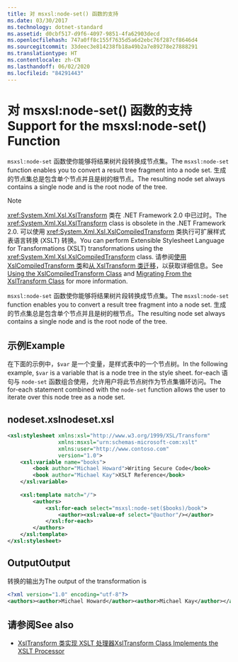 ```yaml
---
title: 对 msxsl:node-set() 函数的支持
ms.date: 03/30/2017
ms.technology: dotnet-standard
ms.assetid: d0cbf517-d9f6-4097-9851-4fa62903decd
ms.openlocfilehash: 747a0ff8c155f7635d5a6d2ebc76f287cf8646d4
ms.sourcegitcommit: 33deec3e814238fb18a49b2a7e89278e27888291
ms.translationtype: HT
ms.contentlocale: zh-CN
ms.lasthandoff: 06/02/2020
ms.locfileid: "84291443"
---
```

# <a name="support-for-the-msxslnode-set-function"></a><span data-ttu-id="d0886-102">对 msxsl:node-set() 函数的支持</span><span class="sxs-lookup"><span data-stu-id="d0886-102">Support for the msxsl:node-set() Function</span></span>
<span data-ttu-id="d0886-103">`msxsl:node-set` 函数使你能够将结果树片段转换成节点集。</span><span class="sxs-lookup"><span data-stu-id="d0886-103">The `msxsl:node-set` function enables you to convert a result tree fragment into a node set.</span></span> <span data-ttu-id="d0886-104">生成的节点集总是包含单个节点并且是树的根节点。</span><span class="sxs-lookup"><span data-stu-id="d0886-104">The resulting node set always contains a single node and is the root node of the tree.</span></span>  
  
> [!NOTE]
> <span data-ttu-id="d0886-105"><xref:System.Xml.Xsl.XslTransform> 类在 .NET Framework 2.0 中已过时。</span><span class="sxs-lookup"><span data-stu-id="d0886-105">The <xref:System.Xml.Xsl.XslTransform> class is obsolete in the .NET Framework 2.0.</span></span> <span data-ttu-id="d0886-106">可以使用 <xref:System.Xml.Xsl.XslCompiledTransform> 类执行可扩展样式表语言转换 (XSLT) 转换。</span><span class="sxs-lookup"><span data-stu-id="d0886-106">You can perform Extensible Stylesheet Language for Transformations (XSLT) transformations using the <xref:System.Xml.Xsl.XslCompiledTransform> class.</span></span> <span data-ttu-id="d0886-107">请参阅[使用 XslCompiledTransform 类](using-the-xslcompiledtransform-class.md)和[从 XslTransform 类迁移](migrating-from-the-xsltransform-class.md)，以获取详细信息。</span><span class="sxs-lookup"><span data-stu-id="d0886-107">See [Using the XslCompiledTransform Class](using-the-xslcompiledtransform-class.md) and [Migrating From the XslTransform Class](migrating-from-the-xsltransform-class.md) for more information.</span></span>  
  
 <span data-ttu-id="d0886-108">`msxsl:node-set` 函数使你能够将结果树片段转换成节点集。</span><span class="sxs-lookup"><span data-stu-id="d0886-108">The `msxsl:node-set` function enables you to convert a result tree fragment into a node set.</span></span> <span data-ttu-id="d0886-109">生成的节点集总是包含单个节点并且是树的根节点。</span><span class="sxs-lookup"><span data-stu-id="d0886-109">The resulting node set always contains a single node and is the root node of the tree.</span></span>  
  
## <a name="example"></a><span data-ttu-id="d0886-110">示例</span><span class="sxs-lookup"><span data-stu-id="d0886-110">Example</span></span>  
 <span data-ttu-id="d0886-111">在下面的示例中，`$var` 是一个变量，是样式表中的一个节点树。</span><span class="sxs-lookup"><span data-stu-id="d0886-111">In the following example, `$var` is a variable that is a node tree in the style sheet.</span></span> <span data-ttu-id="d0886-112">for-each 语句与 `node-set` 函数组合使用，允许用户将此节点树作为节点集循环访问。</span><span class="sxs-lookup"><span data-stu-id="d0886-112">The for-each statement combined with the `node-set` function allows the user to iterate over this node tree as a node set.</span></span>  
  
## <a name="nodesetxsl"></a><span data-ttu-id="d0886-113">nodeset.xsl</span><span class="sxs-lookup"><span data-stu-id="d0886-113">nodeset.xsl</span></span>  
  
```xml  
<xsl:stylesheet xmlns:xsl="http://www.w3.org/1999/XSL/Transform"  
                xmlns:msxsl="urn:schemas-microsoft-com:xslt"  
                xmlns:user="http://www.contoso.com"  
                version="1.0">  
    <xsl:variable name="books">  
        <book author="Michael Howard">Writing Secure Code</book>  
        <book author="Michael Kay">XSLT Reference</book>  
    </xsl:variable>  
  
    <xsl:template match="/">  
        <authors>  
            <xsl:for-each select="msxsl:node-set($books)/book">
                <author><xsl:value-of select="@author"/></author>  
            </xsl:for-each>  
        </authors>  
    </xsl:template>  
</xsl:stylesheet>  
```  
  
## <a name="output"></a><span data-ttu-id="d0886-114">Output</span><span class="sxs-lookup"><span data-stu-id="d0886-114">Output</span></span>  
 <span data-ttu-id="d0886-115">转换的输出为</span><span class="sxs-lookup"><span data-stu-id="d0886-115">The output of the transformation is</span></span>  
  
```xml  
<?xml version="1.0" encoding="utf-8"?>  
<authors><author>Michael Howard</author><author>Michael Kay</author></authors>  
```  
  
## <a name="see-also"></a><span data-ttu-id="d0886-116">请参阅</span><span class="sxs-lookup"><span data-stu-id="d0886-116">See also</span></span>

- [<span data-ttu-id="d0886-117">XslTransform 类实现 XSLT 处理器</span><span class="sxs-lookup"><span data-stu-id="d0886-117">XslTransform Class Implements the XSLT Processor</span></span>](xsltransform-class-implements-the-xslt-processor.md)

